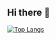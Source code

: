 ## Hi there 👋

[![Top Langs](https://github-readme-stats.vercel.app/api/top-langs/?username=n0ming)](https://github.com/anuraghazra/github-readme-stats)

